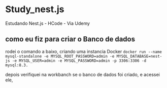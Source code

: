 # Study_nest.js

Estudando Nest.js - HCode - Via Udemy

## como eu fiz para criar o Banco de dados

rodei o comando a baixo, criando uma instancia Docker
`docker run --name mysql-standalone -e MYSQL_ROOT_PASSWORD=admin -e MYSQL_DATABASE=nest-js -e MYSQL_USER=admin -e MYSQL_PASSWORD=admin -p 3306:3306 -d mysql:8.3.`

depois verifiquei na workbanch se o banco de dados foi criado, e acessei ele,
